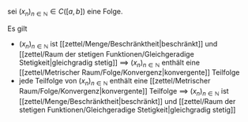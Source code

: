 sei $(x_n)_{n \in \mathbb{N}} \in C([a, b])$ eine Folge.

Es gilt
- $(x_n)_{n \in \mathbb{N}}$ ist [[zettel/Menge/Beschränktheit|beschränkt]] und [[zettel/Raum der stetigen Funktionen/Gleichgeradige Stetigkeit|gleichgradig stetig]] $\implies$ $(x_n)_{n \in \mathbb{N}}$ enthält eine [[zettel/Metrischer Raum/Folge/Konvergenz|konvergente]] Teilfolge
- jede Teilfolge von $(x_n)_{n \in \mathbb{N}}$ enthält eine [[zettel/Metrischer Raum/Folge/Konvergenz|konvergente]] Teilfolge $\implies$ $(x_n)_{n \in \mathbb{N}}$ ist [[zettel/Menge/Beschränktheit|beschränkt]] und [[zettel/Raum der stetigen Funktionen/Gleichgeradige Stetigkeit|gleichgradig stetig]] 